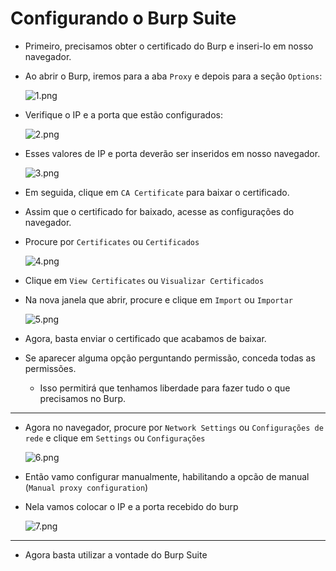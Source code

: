 # Configurando o Burp Suite

- Primeiro, precisamos obter o certificado do Burp e inseri-lo em nosso navegador.
- Ao abrir o Burp, iremos para a aba `Proxy` e depois para a seção `Options`:
    
    ![1.png](Configurando%20o%20Burp%20Suite%20b96e145c752d4254be47d33fdb1ea96d/1.png)
    
- Verifique o IP e a porta que estão configurados:
    
    ![2.png](Configurando%20o%20Burp%20Suite%20b96e145c752d4254be47d33fdb1ea96d/2.png)
    
- Esses valores de IP e porta deverão ser inseridos em nosso navegador.
    
    ![3.png](Configurando%20o%20Burp%20Suite%20b96e145c752d4254be47d33fdb1ea96d/3.png)
    
- Em seguida, clique em `CA Certificate` para baixar o certificado.
- Assim que o certificado for baixado, acesse as configurações do navegador.
- Procure por `Certificates` ou `Certificados`
    
    ![4.png](Configurando%20o%20Burp%20Suite%20b96e145c752d4254be47d33fdb1ea96d/4.png)
    
- Clique em `View Certificates` ou `Visualizar Certificados`
- Na nova janela que abrir, procure e clique em `Import` ou `Importar`
    
    ![5.png](Configurando%20o%20Burp%20Suite%20b96e145c752d4254be47d33fdb1ea96d/5.png)
    
- Agora, basta enviar o certificado que acabamos de baixar.
- Se aparecer alguma opção perguntando permissão, conceda todas as permissões.
    - Isso permitirá que tenhamos liberdade para fazer tudo o que precisamos no Burp.

---

- Agora no navegador, procure por `Network Settings` ou `Configurações de rede` e clique em `Settings` ou `Configurações`
    
    ![6.png](Configurando%20o%20Burp%20Suite%20b96e145c752d4254be47d33fdb1ea96d/6.png)
    
- Então vamo configurar manualmente, habilitando a opcão de manual (`Manual proxy configuration`)
- Nela vamos colocar o IP e a porta recebido do burp
    
    ![7.png](Configurando%20o%20Burp%20Suite%20b96e145c752d4254be47d33fdb1ea96d/7.png)
    

---

- Agora basta utilizar a vontade do Burp Suite